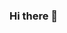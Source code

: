 ### Hi there 👋

<!--
**deepak01112002/deepak01112002** is a ✨ _special_ ✨ repository because its `README.md` (this file) appears on your GitHub profile.

Here are some ideas to get you started:

- 🔭 I’m currently working on some cool projects
- 🌱 I’m currently learning Full stack Web Development
- 👯 I’m looking to collaborate on HTML & React project
- 💬 Ask me about HEML,CSS,Javascript & React
- 📫 How to reach me: 
     Connect me on linkedin : <a href="www.linkedin.com/in/deepak-pandey-0511a3250"></a>
- ⚡ Fun fact: ..
         <ul>
            <li>Over 6,000 new computer viruses are created and released every month.</li>
            <li>The Firefox logo isn't a fox… it's a red panda!</li>
            <li>Samsung is 38 years and 1 month older than Apple.</li>
         </ul>

